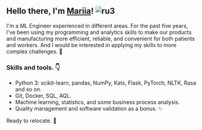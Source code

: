 ## Hello there, I'm [Mariia](https://www.linkedin.com/in/rodina-mariia/)! ![ru3](https://user-images.githubusercontent.com/79466116/148496029-63dd51a7-b961-4744-8bc1-60a6a4f838fd.png)


I'm a ML Engineer experienced in different areas. For the past five years, I've been using my programming and analytics skills to make our products and manufacturing more efficient, reliable, and convenient for both patients and workers. And I would be interested in applying my skills to more complex challenges. :muscle:


### Skills and tools. :point_down:
* Python 3: scikit-learn, pandas, NumPy, Kats, Flask, PyTorch, NLTK, Rasa and so on.
* Git, Docker, SQL, AQL.
* Machine learning, statistics, and some business process analysis.
* Quality management and software validation as a bonus. :sparkles:

Ready to relocate. :tractor:

